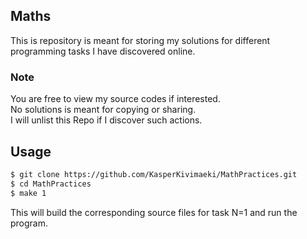 ## Maths

This is repository is meant for storing my solutions for different programming tasks I have discovered online.

### Note
You are free to view my source codes if interested.  
No solutions is meant for copying or sharing.  
I will unlist this Repo if I discover such actions.


## Usage
```bash
$ git clone https://github.com/KasperKivimaeki/MathPractices.git
$ cd MathPractices
$ make 1
```

This will build the corresponding source files for task N=1 and run the program.

